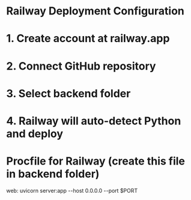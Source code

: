# Railway Deployment Configuration

# 1. Create account at railway.app
# 2. Connect GitHub repository  
# 3. Select backend folder
# 4. Railway will auto-detect Python and deploy

# Procfile for Railway (create this file in backend folder)
web: uvicorn server:app --host 0.0.0.0 --port $PORT